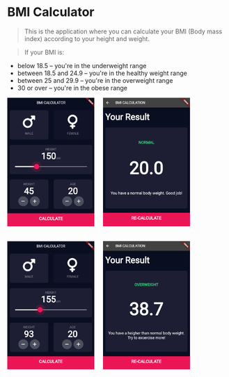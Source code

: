 # BMI Calculator

> This is the application where you can calculate your BMI (Body mass index) according to your height and weight.

> If your BMI is:

- below 18.5 – you're in the underweight range
- between 18.5 and 24.9 – you're in the healthy weight range
- between 25 and 29.9 – you're in the overweight range
- 30 or over – you're in the obese range

<div style="display:flex;">
<img src="ss1.png" width="200px" style="margin:0 20px 0 0 ;">
<img src="ss2.png" width="200px">
</div>

<br>
<br>

<div style="display:flex;">
<img src="ss4.png" width="200px" style="margin:0 20px 0 0 ;">
<img src="ss3.png" width="200px">
</div>
